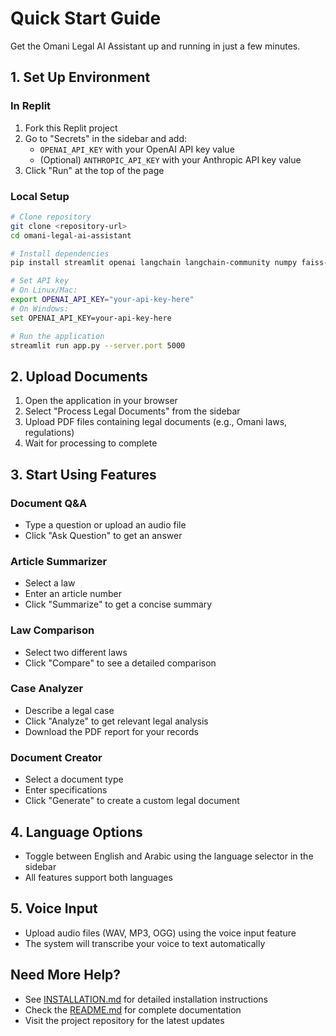 # Quick Start Guide

Get the Omani Legal AI Assistant up and running in just a few minutes.

## 1. Set Up Environment

### In Replit

1. Fork this Replit project
2. Go to "Secrets" in the sidebar and add:
   - `OPENAI_API_KEY` with your OpenAI API key value
   - (Optional) `ANTHROPIC_API_KEY` with your Anthropic API key value
3. Click "Run" at the top of the page

### Local Setup

```bash
# Clone repository
git clone <repository-url>
cd omani-legal-ai-assistant

# Install dependencies 
pip install streamlit openai langchain langchain-community numpy faiss-cpu pymupdf reportlab pydub trafilatura arabic-reshaper python-bidi tensorflow tensorflow-hub sentence-transformers

# Set API key
# On Linux/Mac:
export OPENAI_API_KEY="your-api-key-here"
# On Windows:
set OPENAI_API_KEY=your-api-key-here

# Run the application
streamlit run app.py --server.port 5000
```

## 2. Upload Documents

1. Open the application in your browser
2. Select "Process Legal Documents" from the sidebar
3. Upload PDF files containing legal documents (e.g., Omani laws, regulations)
4. Wait for processing to complete

## 3. Start Using Features

### Document Q&A
- Type a question or upload an audio file
- Click "Ask Question" to get an answer

### Article Summarizer
- Select a law
- Enter an article number
- Click "Summarize" to get a concise summary

### Law Comparison
- Select two different laws
- Click "Compare" to see a detailed comparison

### Case Analyzer
- Describe a legal case
- Click "Analyze" to get relevant legal analysis
- Download the PDF report for your records

### Document Creator
- Select a document type
- Enter specifications
- Click "Generate" to create a custom legal document

## 4. Language Options

- Toggle between English and Arabic using the language selector in the sidebar
- All features support both languages

## 5. Voice Input

- Upload audio files (WAV, MP3, OGG) using the voice input feature
- The system will transcribe your voice to text automatically

## Need More Help?

- See [INSTALLATION.md](INSTALLATION.md) for detailed installation instructions
- Check the [README.md](README.md) for complete documentation
- Visit the project repository for the latest updates